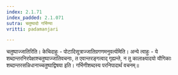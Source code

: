 ```yaml
---
index: 2.1.71
index_padded: 2.1.071
sutra: चतुष्पादो गर्भिण्या
vritti: padamanjari

---
```

  चतुष्पाज्जातिरिति। केचिदाहुः - पोटादिसूत्राज्जातिग्रगणमनुवर्त्यमिति। अन्ये त्वाहुः - ये शब्दान्तरनिरपेक्षाश्चतुष्पाज्जातिवचनाः, त एवान्तरङ्गत्वाद् गृह्यन्ते, न तु कालाक्ष्यादयो यौगिकाः शब्दान्तरसन्निधानाच्चतुष्पाद्विषया इति। गर्भिणीशब्दस्य परनिपादार्थं वचनम्॥
